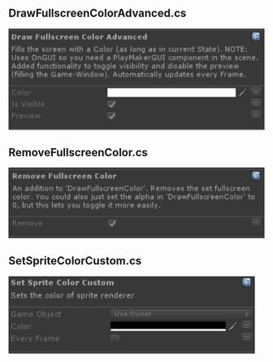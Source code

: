 ## DrawFullscreenColorAdvanced.cs
![Image](/Screenshots/Actions/DrawFullscreenColorAdvanced_Info.png)

## RemoveFullscreenColor.cs
![Image](/Screenshots/Actions/RemoveFullscreenColor_Info.png)

## SetSpriteColorCustom.cs
![Image](/Screenshots/Actions/SetSpriteColorCustom_Info.png)
